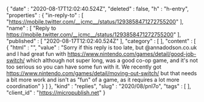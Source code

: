 {
  "date" : "2020-08-17T12:02:40.524Z",
  "deleted" : false,
  "h" : "h-entry",
  "properties" : {
    "in-reply-to" : [ "https://mobile.twitter.com/__jcmc__/status/1293858471272755200" ],
    "name" : [ "Reply to https://mobile.twitter.com/__jcmc__/status/1293858471272755200" ],
    "published" : [ "2020-08-17T12:02:40.524Z" ],
    "category" : [ ],
    "content" : [ {
      "html" : "",
      "value" : "Sorry if this reply is too late, but @annadodson.co.uk and I had great fun with https://www.nintendo.com/games/detail/good-job-switch/ which although not super long, was a good co-op game, and it's not too serious so you can have some fun with it. We recently got https://www.nintendo.com/games/detail/moving-out-switch/ but that needs a bit more work and isn't as \"fun\" of a game, as it requires a lot more coordination"
    } ]
  },
  "kind" : "replies",
  "slug" : "2020/08/pnl7o",
  "tags" : [ ],
  "client_id" : "https://micropublish.net"
}
